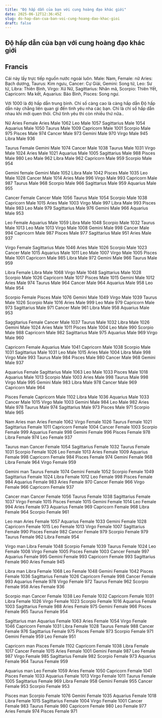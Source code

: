 ```yaml
---
title: "Độ hấp dẫn của bạn với cung hoàng đạo khác giới"
date: 2025-06-12T12:36:45Z
slug: do-hap-dan-cua-ban-voi-cung-hoang-dao-khac-gioi
draft: false
---
```


## Độ hấp dẫn của bạn với cung hoàng đạo khác giới

## Francis

Cái này lấy trực tiếp nguồn nước ngoài luôn.
Male: Nam, Female: nữ
Aries: Bạch dương, Taurus: Kim ngưu, Cancer: Cự Giải, Gemini: Song tử, Leo: Sư tử, Libra: Thiên Bình, Virgo: Xử Nữ, Sagittarius: Nhân mã, Scorpio: Thiên Yết, Capricorn: Ma kết, Aquarius: Bảo Bình, Pisces: Song ngư.
 
Với 1000 là độ hấp dẫn trung bình. Chỉ số càng cao là càng hấp dẫn
Độ hấp dẫn này chẳng liên quan gì đến tình yêu nha các bạn. Chỉ là chỉ số hấp dẫn nhau khi mới quen thôi. Chứ tình yêu thì còn nhiều thứ nữa..
 
 
Nữ
Aries Female
Aries Male 1062
Leo Male 1057
Sagittarius Male 1054
Aquarius Male 1050
Taurus Male 1009
Capricorn Male 1001
Scorpio Male 975
Pisces Male 974
Cancer Male 973
Gemini Male 970
Virgo Male 945
Libra Male 936
 
Taurus Female
Gemini Male 1074
Cancer Male 1038
Taurus Male 1031
Virgo Male 1024
Aries Male 1021
Aquarius Male 1005
Sagittarius Male 988
Pisces Male 980
Leo Male 962
Libra Male 962
Capricorn Male 959
Scorpio Male 954
 
Gemini female
Gemini Male 1052
Libra Male 1042
Pisces Male 1035
Leo Male 1028
Cancer Male 1014
Aries Male 996
Virgo Male 993
Capricorn Male 987
Taurus Male 968
Scorpio Male 966
Sagittarius Male 959
Aquarius Male 955
 
Cancer Female
Cancer Male 1056
Taurus Male 1054
Scorpio Male 1038
Capricorn Male 1015
Aries Male 1003
Virgo Male 997
Libra Male 993
Pisces Male 983
Leo Male 979
Sagittarius Male 976
Gemini Male 966
Aquarius Male 953
 
Leo Female
Aquarius Male 1059
Libra Male 1048
Scorpio Male 1032
Taurus Male 1013
Leo Male 1013
Virgo Male 1008
Gemini Male 998
Cancer Male 994
Capricorn Male 987
Pisces Male 977
Sagittarius Male 951
Aries Male 937
 
Virgo Female
Sagittarius Male 1046
Aries Male 1026
Scorpio Male 1023
Cancer Male 1015
Aquarius Male 1011
Leo Male 1007
Virgo Male 1005
Pisces Male 1001
Capricorn Male 985
Libra Male 972
Gemini Male 966
Taurus Male 959
 
Libra Female
Libra Male 1068
Virgo Male 1048
Sagittarius Male 1028
Scorpio Male 1026
Capricorn Male 1017
Pisces Male 1015
Gemini Male 1012
Aries Male 974
Taurus Male 964
Cancer Male 964
Aquarius Male 958
Leo Male 954
 
Scorpio Female
Pisces Male 1076
Gemini Male 1049
Virgo Male 1039
Taurus Male 1026
Scorpio Male 1016
Aries Male 999
Leo Male 979
Capricorn Male 973
Sagittarius Male 971
Cancer Male 961
Libra Male 958
Aquarius Male 953
 
Saggitarius Female
Cancer Male 1037
Taurus Male 1032
Libra Male 1026
Gemini Male 1024
Aries Male 1011
Pisces Male 1004
Leo Male 990
Scorpio Male 988
Capricorn Male 982
Sagittarius Male 975
Aquarius Male 969
Virgo Male 960
 
Capricorn Female
Aquarius Male 1041
Capricorn Male 1038
Scorpio Male 1031
Sagittarius Male 1031
Leo Male 1015
Aries Male 1004
Libra Male 998
Virgo Male 993
Taurus Male 984
Pisces Male 980
Cancer Male 968
Gemini Male 937
 
Aquarius Female
Sagittarius Male 1063
Leo Male 1033
Pisces Male 1018
Aquarius Male 1013
Scorpio Male 1003
Aries Male 998
Taurus Male 998
Virgo Male 995
Gemini Male 983
Libra Male 978
Cancer Male 969
Capricorn Male 964
 
Pisces Female
Capricorn Male 1102
Libra Male 1036
Aquarius Male 1033
Cancer Male 1015
Virgo Male 1003
Gemini Male 984
Leo Male 982
Aries Male 978
Taurus Male 974
Sagittarius Male 973
Pisces Male 971
Scorpio Male 965
 
 
 
 
Nam
Aries man
Aries Female 1062
Virgo Female 1026
Taurus Female 1021
Sagittarius Female 1011
Capricorn Female 1004
Cancer Female 1003
Scorpio Female 999
Aquarius Female 998
Gemini Female 996
Pisces Female 978
Libra Female 974
Leo Female 937
 
Taurus man
Cancer Female 1054
Sagittarius Female 1032
Taurus Female 1031
Scorpio Female 1026
Leo Female 1013
Aries Female 1009
Aquarius Female 998
Capricorn Female 984
Pisces Female 974
Gemini Female 968
Libra Female 964
Virgo Female 959
 
Gemini man
Taurus Female 1074
Gemini Female 1052
Scorpio Female 1049
Sagittarius Female 1024
Libra Female 1012
Leo Female 998
Pisces Female 984
Aquarius Female 983
Aries Female 970
Cancer Female 966
Virgo Female 966
Capricorn Female 937
 
Cancer man
Cancer Female 1056
Taurus Female 1038
Sagittarius Female 1037
Virgo Female 1015
Pisces Female 1015
Gemini Female 1014
Leo Female 994
Aries Female 973
Aquarius Female 969
Capricorn Female 968
Libra Female 964
Scorpio Female 961
 
Leo man
Aries Female 1057
Aquarius Female 1033
Gemini Female 1028
Capricorn Female 1015
Leo Female 1013
Virgo Female 1007
Sagittarius Female 990
Pisces Female 982
Cancer Female 979
Scorpio Female 979
Taurus Female 962
Libra Female 954
 
Virgo man
Libra Female 1048
Scorpio Female 1039
Taurus Female 1024
Leo Female 1008
Virgo Female 1005
Pisces Female 1003
Cancer Female 997
Aquarius Female 995
Gemini Female 993
Capricorn Female 993
Sagittarius Female 960
Aries Female 945
 
Libra man
Libra Female 1068
Leo Female 1048
Gemini Female 1042
Pisces Female 1036
Sagittarius Female 1026
Capricorn Female 998
Cancer Female 993
Aquarius Female 978
Virgo Female 972
Taurus Female 962
Scorpio Female 958
Aries Female 936
 
Scorpio man
Cancer Female 1038
Leo Female 1032
Capricorn Female 1031
Libra Female 1026
Virgo Female 1023
Scorpio Female 1016
Aquarius Female 1003
Sagittarius Female 988
Aries Female 975
Gemini Female 966
Pisces Female 965
Taurus Female 954
 
Sagittarius man
Aquarius Female 1063
Aries Female 1054
Virgo Female 1046
Capricorn Female 1031
Libra Female 1028
Taurus Female 988
Cancer Female 976
Sagittarius Female 975
Pisces Female 973
Scorpio Female 971
Gemini Female 959
Leo Female 951
 
Capricorn man
Pisces Female 1102
Capricorn Female 1038
Libra Female 1017
Cancer Female 1015
Aries Female 1001
Gemini Female 987
Leo Female 987
Virgo Female 985
Sagittarius Female 982
Scorpio Female 973
Aquarius Female 964
Taurus Female 959
 
Aquarius man
Leo Female 1059
Aries Female 1050
Capricorn Female 1041
Pisces Female 1033
Aquarius Female 1013
Virgo Female 1011
Taurus Female 1005
Sagittarius Female 969
Libra Female 958
Gemini Female 955
Cancer Female 953
Scorpio Female 953
 
Pisces man
Scorpio Female 1076
Gemini Female 1035
Aquarius Female 1018
Libra Female 1015
Sagittarius Female 1004
Virgo Female 1001
Cancer Female 983
Taurus Female 980
Capricorn Female 980
Leo Female 977
Aries Female 974
Pisces Female 971